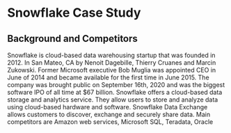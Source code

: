 # Snowflake Case Study



## Background and Competitors

Snowflake is cloud-based data warehousing startup that was founded in 2012. In San Mateo, CA by Nenoit Dagebille, Thierry Cruanes and Marcin Zukowski. Former Microsoft executive Bob Muglia was appointed CEO in June of 2014 and became available for the first time in June 2015. The company was brought public on September 16th, 2020 and was the biggest software IPO of all time at $67 billion.
Snowflake offers a cloud-based data storage and analytics service. They allow users to store and analyze data using cloud-based hardware and software. Snowflake Data Exchange allows customers to discover, exchange and securely share data. 
Main competitors are Amazon web services, Microsoft SQL, Teradata, Oracle 
